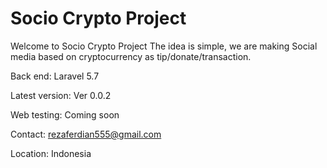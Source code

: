 # Socio Crypto Project

Welcome to Socio Crypto Project
The idea is simple, we are making Social media based on cryptocurrency as tip/donate/transaction.

Back end: Laravel 5.7

Latest version: Ver 0.0.2

Web testing: Coming soon

Contact: rezaferdian555@gmail.com

Location: Indonesia

